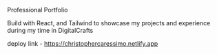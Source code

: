 Professional Portfolio

Build with React, and Tailwind to showcase my projects and experience during my time in DigitalCrafts


deploy link - https://christophercaressimo.netlify.app

